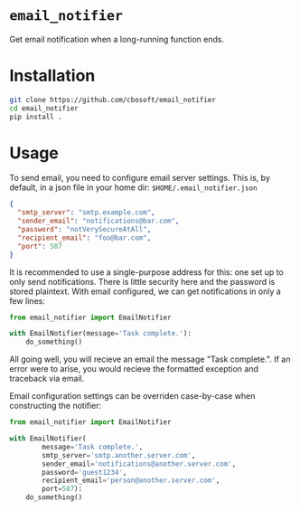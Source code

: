 # `email_notifier`

Get email notification when a long-running function ends.

# Installation

```bash
git clone https://github.com/cbosoft/email_notifier
cd email_notifier
pip install .
```

# Usage

To send email, you need to configure email server settings. This is, by default, in a json file in your home dir: `$HOME/.email_notifier.json`

```json
{
  "smtp_server": "smtp.example.com",
  "sender_email": "notifications@bar.com",
  "password": "notVerySecureAtAll",
  "recipient_email": "foo@bar.com",
  "port": 587
}
```

It is recommended to use a single-purpose address for this: one set up to only send notifications. There is little security here and the password is stored plaintext. With email configured, we can get notifications in only a few lines:

```python
from email_notifier import EmailNotifier

with EmailNotifier(message='Task complete.'):
    do_something()
```

All going well, you will recieve an email the message "Task complete.". If an error were to arise, you would recieve the formatted exception and traceback via email.

Email configuration settings can be overriden case-by-case when constructing the notifier:
```python
from email_notifier import EmailNotifier

with EmailNotifier(
        message='Task complete.',
        smtp_server='smtp.another.server.com',
        sender_email='notifications@another.server.com',
        password='guest1234',
        recipient_email='person@another.server.com',
        port=587):
    do_something()
```